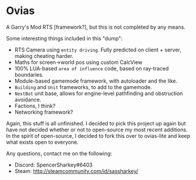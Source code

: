 Ovias
=====

A Garry's Mod RTS [framework?], but this is not completed by any means.

Some interesting things included in this "dump":
- RTS Camera using `entity driving`. Fully predicted on client + server, making cheating harder.
- Maths for screen->world pos using custom CalcView
- 100% LUA-based `area of influence` code, based on ray-traced boundaries.
- Module-based gamemode framework, with autoloader and the like.
- `Building` and `Unit` frameworks, to add to the gamemode.
- `NextBot` unit base, allows for engine-level pathfinding and obstruction avoidance.
- Factions, I think?
- Networking framework?

Again, this stuff is all unfinished. I decided to pick this project up again but have not decided whether or not to open-source my most recent additions. In the spirit of open-source, I decided to fork this over to ovias-lite and keep what exists open to everyone.

Any questions, contact me on the following:
- Discord: SpencerSharkey#6403
- Steam: http://steamcommunity.com/id/sassharkey/
